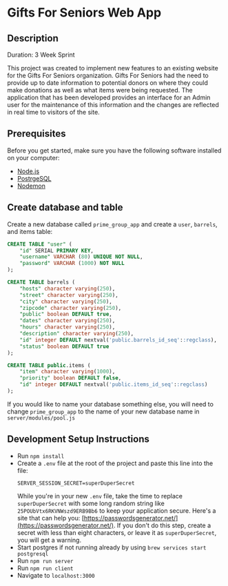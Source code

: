 # Gifts For Seniors Web App

## Description

Duration: 3 Week Sprint

This project was created to implement new features to an existing website for the Gifts For Seniors organization. Gifts For Seniors had the need to provide up to date information to potential donors on where they could make donations as well as what items were being requested. The application that has been developed provides an interface for an Admin user for the maintenance of this information and the changes are reflected in real time to visitors of the site. 

## Prerequisites

Before you get started, make sure you have the following software installed on your computer:

- [Node.js](https://nodejs.org/en/)
- [PostrgeSQL](https://www.postgresql.org/)
- [Nodemon](https://nodemon.io/)

## Create database and table

Create a new database called `prime_group_app` and create a `user`, `barrels`, and items table:

```SQL
CREATE TABLE "user" (
    "id" SERIAL PRIMARY KEY,
    "username" VARCHAR (80) UNIQUE NOT NULL,
    "password" VARCHAR (1000) NOT NULL
);

CREATE TABLE barrels (
    "hosts" character varying(250),
    "street" character varying(250),
    "city" character varying(250),
    "zipcode" character varying(250),
    "public" boolean DEFAULT true,
    "dates" character varying(250),
    "hours" character varying(250),
    "description" character varying(250),
    "id" integer DEFAULT nextval('public.barrels_id_seq'::regclass),
    "status" boolean DEFAULT true
);

CREATE TABLE public.items (
    "item" character varying(1000),
    "priority" boolean DEFAULT false,
    "id" integer DEFAULT nextval('public.items_id_seq'::regclass)
);

```

If you would like to name your database something else, you will need to change `prime_group_app` to the name of your new database name in `server/modules/pool.js`

## Development Setup Instructions

* Run `npm install`
* Create a `.env` file at the root of the project and paste this line into the file:
    ```
    SERVER_SESSION_SECRET=superDuperSecret
    ```
    While you're in your new `.env` file, take the time to replace `superDuperSecret` with some long random string like `25POUbVtx6RKVNWszd9ERB9Bb6` to keep your application secure. Here's a site that can help you: [https://passwordsgenerator.net/](https://passwordsgenerator.net/). If you don't do this step, create a secret with less than eight characters, or leave it as `superDuperSecret`, you will get a warning.
* Start postgres if not running already by using `brew services start postgresql`
* Run `npm run server`
* Run `npm run client`
* Navigate to `localhost:3000`







